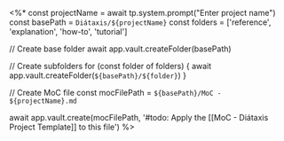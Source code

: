 <%*
const projectName = await tp.system.prompt("Enter project name")
const basePath = `Diátaxis/${projectName}`
const folders = ['reference', 'explanation', 'how-to', 'tutorial']

// Create base folder
await app.vault.createFolder(basePath)

// Create subfolders
for (const folder of folders) {
  await app.vault.createFolder(`${basePath}/${folder}`)
}

// Create MoC file
const mocFilePath = `${basePath}/MoC - ${projectName}.md`

await app.vault.create(mocFilePath, '#todo: Apply the [[MoC - Diátaxis Project Template]] to this file')
%>
